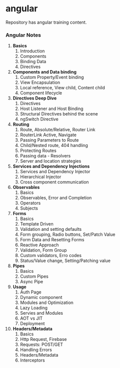 # angular
Repository has angular training content.

<h3>Angular Notes</h3>
<ol>
    <li>
        <b>Basics</b>
        <ol>
            <li> Introduction </li>
            <li> Components </li>
            <li> Binding Data</li>
            <li> Directives </li>
        </ol>
    </li>
    <li>
        <b>Components and Data binding</b>
        <ol>
            <li> Custom Property/Event binding </li>
            <li> View Encapsulation </li>
            <li> Local reference, View child, Content child </li>
            <li> Component lifecycle </li>
        </ol>
    </li>
    <li>
        <b>Directives Deep Dive</b>
        <ol>
            <li> Directives </li>
            <li> Host Listener and Host Binding</li>
            <li> Structural Directives behind the scene</li>
            <li> ngSwitch Directive</li>
        </ol>
    </li>
    <li>
        <b>Routing</b>
        <ol>
            <li> Route, Absolute/Relative, Router Link</li>
            <li> RouterLink Active, Navigate</li>
            <li> Passing Parameters to Route</li>
            <li> Child/Nested route, 404 handling</li>
            <li> Protecting Routes</li>
            <li> Passing data - Resolvers</li>
            <li> Server and location strategies</li>
        </ol>
    </li>
    <li>
        <b>Services and Dependency Injections</b>
        <ol>
            <li> Services and Dependency Injector</li>
            <li> Hierarchical Injector </li>
            <li> Cross component communication </li>
        </ol>
    </li>
    <li>
        <b>Observables</b>
        <ol>
            <li> Basics </li>
            <li> Observables, Error and Completion</li>
            <li> Operators </li>
            <li> Subjects </li>
        </ol>
    </li>
    <li>
        <b>Forms</b>
        <ol>
            <li> Basics </li>
            <li> Template Driven</li>
            <li> Validation and setting defaults</li>
            <li> Form grouping, Radio buttons, Set/Patch Value</li>
            <li> Form Data and Resetting Forms</li>
            <li> Reactive Approach</li>
            <li> Validation, Form Group</li>
            <li> Custom validators, Erro codes</li>
            <li> Status/Value change, Setting/Patching value</li>
        </ol>
    </li>
    <li>
        <b>Pipes</b>
        <ol>
            <li> Basics </li>
            <li> Custom Pipes</li>
            <li> Async Pipe</li>
        </ol>
    </li>
    <li>
        <b>Usage</b>
        <ol>
            <li> Auth Page </li>
            <li> Dynamic component</li>
            <li> Modules and Optimization</li>
            <li> Lazy Loading</li>
            <li> Servies and Modules</li>
            <li> AOT vs JIT </li>
            <li> Deployment</li>
        </ol>
    </li>
    <li>
        <b>Headers/Metadata</b>
        <ol>
            <li> Basics </li>
            <li> Http Request, Firebase</li>
            <li> Requests: POST/GET</li>
            <li> Handling Errors</li>
            <li> Headers/Metadata</li>
            <li> Interceptors</li>
        </ol>
    </li>
</ol>
